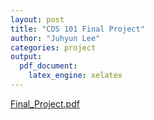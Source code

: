```yaml
---
layout: post
title: "CDS 101 Final Project"
author: "Juhyun Lee"
categories: project
output: 
  pdf_document:
    latex_engine: xelatex
---
```

[Final_Project.pdf](https://github.com/user-attachments/files/19144287/Final_Project.pdf)
